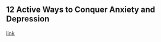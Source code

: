 ## 12 Active Ways to Conquer Anxiety and Depression

[link](https://www.psychologytoday.com/intl/blog/think-act-be/202102/12-active-ways-conquer-anxiety-and-depression)
